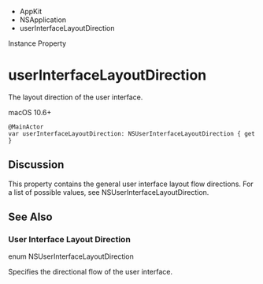 

- AppKit
- NSApplication
-  userInterfaceLayoutDirection 

Instance Property

# userInterfaceLayoutDirection

The layout direction of the user interface.

macOS 10.6+

``` source
@MainActor
var userInterfaceLayoutDirection: NSUserInterfaceLayoutDirection { get }
```

## Discussion

This property contains the general user interface layout flow directions. For a list of possible values, see NSUserInterfaceLayoutDirection.

## See Also

### User Interface Layout Direction

enum NSUserInterfaceLayoutDirection

Specifies the directional flow of the user interface.

